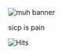<img alt="muh banner" src="https://i.imgur.com/B5y3gZJ.jpeg">   

sicp is pain

![Hits](https://api.hits.link/v1/hits?url=https%3A%2F%2Fgithub.com%2Ftnb24&label=visits&bgRight=575fff&border=square)
